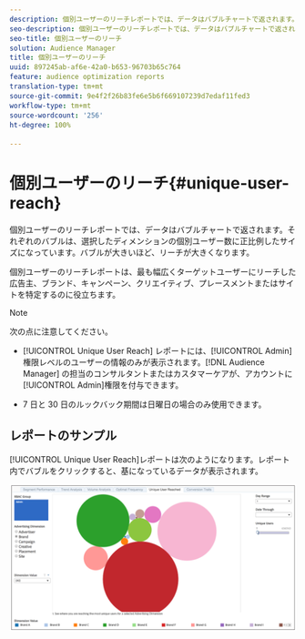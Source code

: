 ```yaml
---
description: 個別ユーザーのリーチレポートでは、データはバブルチャートで返されます。それぞれのバブルは、選択したディメンションの個別ユーザー数に正比例したサイズになっています。バブルが大きいほど、リーチが大きくなります。個別ユーザーのリーチレポートは、最も幅広くターゲットユーザーにリーチした広告主、ブランド、キャンペーン、クリエイティブ、プレースメントまたはサイトを特定するのに役立ちます。
seo-description: 個別ユーザーのリーチレポートでは、データはバブルチャートで返されます。それぞれのバブルは、選択したディメンションの個別ユーザー数に正比例したサイズになっています。バブルが大きいほど、リーチが大きくなります。個別ユーザーのリーチレポートは、最も幅広くターゲットユーザーにリーチした広告主、ブランド、キャンペーン、クリエイティブ、プレースメントまたはサイトを特定するのに役立ちます。
seo-title: 個別ユーザーのリーチ
solution: Audience Manager
title: 個別ユーザーのリーチ
uuid: 897245ab-af6e-42a0-b653-96703b65c764
feature: audience optimization reports
translation-type: tm+mt
source-git-commit: 9e4f2f26b83fe6e5b6f669107239d7edaf11fed3
workflow-type: tm+mt
source-wordcount: '256'
ht-degree: 100%

---
```



# 個別ユーザーのリーチ{#unique-user-reach}

個別ユーザーのリーチレポートでは、データはバブルチャートで返されます。それぞれのバブルは、選択したディメンションの個別ユーザー数に正比例したサイズになっています。バブルが大きいほど、リーチが大きくなります。

個別ユーザーのリーチレポートは、最も幅広くターゲットユーザーにリーチした広告主、ブランド、キャンペーン、クリエイティブ、プレースメントまたはサイトを特定するのに役立ちます。

>[!NOTE]
>
>次の点に注意してください。
>
>* [!UICONTROL Unique User Reach] レポートには、[!UICONTROL Admin]権限レベルのユーザーの情報のみが表示されます。[!DNL Audience Manager] の担当のコンサルタントまたはカスタマーケアが、アカウントに [!UICONTROL Admin]権限を付与できます。
   >
   >
* 7 日と 30 日のルックバック期間は日曜日の場合のみ使用できます。


## レポートのサンプル

[!UICONTROL Unique User Reach]レポートは次のようになります。レポート内でバブルをクリックすると、基になっているデータが表示されます。

![](assets/unique-user-reach.png)
